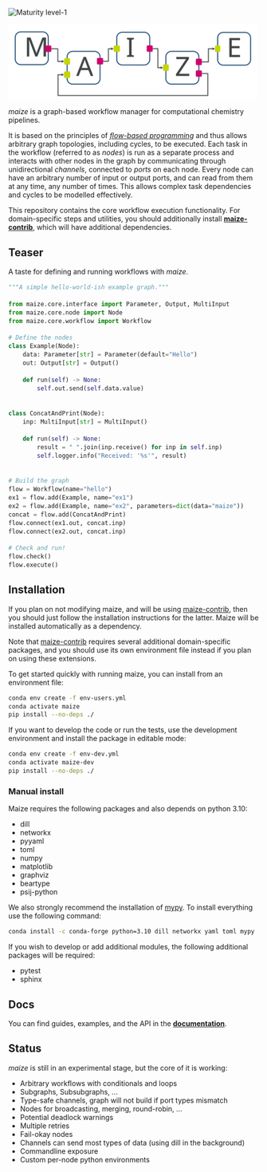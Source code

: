 ![Maturity level-1](https://img.shields.io/badge/Maturity%20Level-ML--1-yellow)

<img src="docs/resources/maize-logo.svg" width="500">

*maize* is a graph-based workflow manager for computational chemistry pipelines.

It is based on the principles of [*flow-based programming*](https://github.com/flowbased/flowbased.org/wiki) and thus allows arbitrary graph topologies, including cycles, to be executed. Each task in the workflow (referred to as *nodes*) is run as a separate process and interacts with other nodes in the graph by communicating through unidirectional *channels*, connected to *ports* on each node. Every node can have an arbitrary number of input or output ports, and can read from them at any time, any number of times. This allows complex task dependencies and cycles to be modelled effectively.

This repository contains the core workflow execution functionality. For domain-specific steps and utilities, you should additionally install [**maize-contrib**](https://github.com/MolecularAI/maize-contrib), which will have additional dependencies.

Teaser
------
A taste for defining and running workflows with *maize*.

```python
"""A simple hello-world-ish example graph."""

from maize.core.interface import Parameter, Output, MultiInput
from maize.core.node import Node
from maize.core.workflow import Workflow

# Define the nodes
class Example(Node):
    data: Parameter[str] = Parameter(default="Hello")
    out: Output[str] = Output()

    def run(self) -> None:
        self.out.send(self.data.value)


class ConcatAndPrint(Node):
    inp: MultiInput[str] = MultiInput()

    def run(self) -> None:
        result = " ".join(inp.receive() for inp in self.inp)
        self.logger.info("Received: '%s'", result)


# Build the graph
flow = Workflow(name="hello")
ex1 = flow.add(Example, name="ex1")
ex2 = flow.add(Example, name="ex2", parameters=dict(data="maize"))
concat = flow.add(ConcatAndPrint)
flow.connect(ex1.out, concat.inp)
flow.connect(ex2.out, concat.inp)

# Check and run!
flow.check()
flow.execute()
```

Installation
------------
If you plan on not modifying maize, and will be using [maize-contrib](https://github.com/MolecularAI/maize-contrib), then you should just follow the installation instructions for the latter. Maize will be installed automatically as a dependency.

Note that [maize-contrib](https://github.com/MolecularAI/maize-contrib) requires several additional domain-specific packages, and you should use its own environment file instead if you plan on using these extensions.

To get started quickly with running maize, you can install from an environment file:

```bash
conda env create -f env-users.yml
conda activate maize
pip install --no-deps ./
```

If you want to develop the code or run the tests, use the development environment and install the package in editable mode:

```bash
conda env create -f env-dev.yml
conda activate maize-dev
pip install --no-deps ./
```

### Manual install
Maize requires the following packages and also depends on python 3.10:

- dill
- networkx
- pyyaml
- toml
- numpy
- matplotlib
- graphviz
- beartype
- psij-python

We also strongly recommend the installation of [mypy](https://mypy.readthedocs.io/en/stable/). To install everything use the following command:

```bash
conda install -c conda-forge python=3.10 dill networkx yaml toml mypy
```

If you wish to develop or add additional modules, the following additional packages will be required:

- pytest
- sphinx

Docs
----
You can find guides, examples, and the API in the [**documentation**](https://molecularai.github.io/maize).

Status
------
*maize* is still in an experimental stage, but the core of it is working:
- Arbitrary workflows with conditionals and loops
- Subgraphs, Subsubgraphs, ...
- Type-safe channels, graph will not build if port types mismatch
- Nodes for broadcasting, merging, round-robin, ...
- Potential deadlock warnings
- Multiple retries
- Fail-okay nodes
- Channels can send most types of data (using dill in the background)
- Commandline exposure
- Custom per-node python environments
